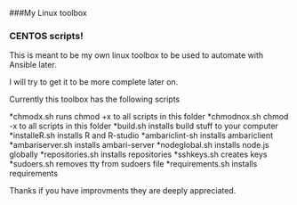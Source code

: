 ###My Linux toolbox

### CENTOS scripts!

This is meant to be my own linux toolbox to be used to automate with Ansible later.

I will try to get it to be more complete later on. 

Currently this toolbox has the following scripts

*chmodx.sh runs chmod +x to all scripts in this folder
*chmodnox.sh chmod -x to all scripts in this folder
*build.sh installs build stuff to your computer
*installeR.sh installs R and R-studio
*ambariclint-sh installs ambariclient
*ambariserver.sh installs ambari-server
*nodeglobal.sh installs node.js globally
*repositories.sh installs repositories
*sshkeys.sh creates keys
*sudoers.sh removes tty from sudoers file
*requirements.sh installs requirements


Thanks if you have improvments they are deeply appreciated.


